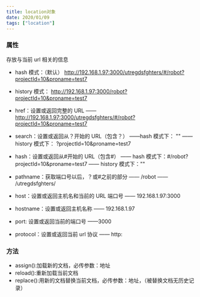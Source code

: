 ```yaml
---
title: location对象
date: 2020/01/09
tags: ["location"]
---
```


### 属性

存放与当前 url 相关的信息

- hash 模式：（默认）
  http://192.168.1.97:3000/utregdsfghters/#/robot?projectId=10&proname=test7

- history 模式：
  http://192.168.1.97:3000/robot?projectId=10&proname=test7

- href：设置或返回完整的 URL
  —— http://192.168.1.97:3000/utregdsfghters/#/robot?projectId=10&proname=test7

- search：设置或返回从？开始的 URL（包含？）
  ——hash 模式下： ""
  ——history 模式下： ?projectId=10&proname=test7

- hash：设置或返回从#开始的 URL（包含#）
  —— hash 模式下：#/robot?projectId=10&proname=test7
  —— history 模式下：""

- pathname：获取端口号以后，？或#之前的部分
  —— /robot
  —— /utregdsfghters/

- host：设置或返回主机名和当前的 URL 端口号
  —— 192.168.1.97:3000

- hostname：设置或返回主机名称
  —— 192.168.1.97

- port: 设置或返回当前的端口号
  ——3000

- protocol：设置或返回当前 url 协议
  —— http:

### 方法

- assign():加载新的文档，必传参数：地址
- reload():重新加载当前文档
- replace():用新的文档替换当前文档，必传参数：地址，（被替换文档无历史记录）
